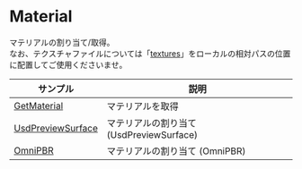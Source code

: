 # Material

マテリアルの割り当て/取得。     
なお、テクスチャファイルについては「[textures](./textures)」をローカルの相対パスの位置に配置してご使用くださいませ。    


|サンプル|説明|     
|---|---|     
|[GetMaterial](./GetMaterial/readme.md)|マテリアルを取得 
|[UsdPreviewSurface](./UsdPreviewSurface/readme.md)|マテリアルの割り当て (UsdPreviewSurface)|     
|[OmniPBR](./OmniPBR/readme.md)|マテリアルの割り当て (OmniPBR)|     

